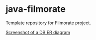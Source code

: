 # java-filmorate
Template repository for Filmorate project.

[Screenshot of a DB ER diagram](./ER-diagram.png)
